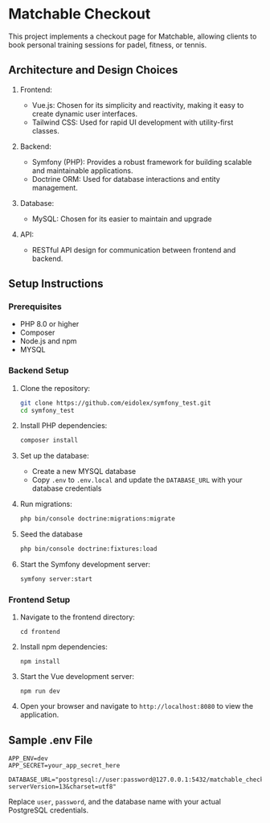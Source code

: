 # Matchable Checkout

This project implements a checkout page for Matchable, allowing clients to book personal training sessions for padel, fitness, or tennis.

## Architecture and Design Choices

1. Frontend:
   - Vue.js: Chosen for its simplicity and reactivity, making it easy to create dynamic user interfaces.
   - Tailwind CSS: Used for rapid UI development with utility-first classes.

2. Backend:
   - Symfony (PHP): Provides a robust framework for building scalable and maintainable applications.
   - Doctrine ORM: Used for database interactions and entity management.

3. Database:
   - MySQL: Chosen for its easier to maintain and upgrade

4. API:
   - RESTful API design for communication between frontend and backend.

## Setup Instructions

### Prerequisites

- PHP 8.0 or higher
- Composer
- Node.js and npm
- MYSQL

### Backend Setup

1. Clone the repository:
   ```bash
   git clone https://github.com/eidolex/symfony_test.git
   cd symfony_test
   ```

2. Install PHP dependencies:
   ```bash
   composer install
   ```

3. Set up the database:
   - Create a new MYSQL database
   - Copy `.env` to `.env.local` and update the `DATABASE_URL` with your database credentials

4. Run migrations:
   ```bash
   php bin/console doctrine:migrations:migrate
   ```

5. Seed the database
    ```bash
    php bin/console doctrine:fixtures:load
    ```

6. Start the Symfony development server:
   ```bash
   symfony server:start
   ```

### Frontend Setup

1. Navigate to the frontend directory:
   ```
   cd frontend
   ```

2. Install npm dependencies:
   ```
   npm install
   ```

3. Start the Vue development server:
   ```
   npm run dev
   ```

4. Open your browser and navigate to `http://localhost:8080` to view the application.

## Sample .env File

```
APP_ENV=dev
APP_SECRET=your_app_secret_here

DATABASE_URL="postgresql://user:password@127.0.0.1:5432/matchable_checkout?serverVersion=13&charset=utf8"
```

Replace `user`, `password`, and the database name with your actual PostgreSQL credentials.